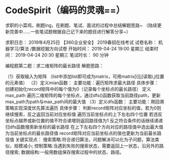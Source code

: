 # CodeSpirit（编码的灵魂==）
求职的小菜鸡，刷题ing，在刷题、笔试、面试的过程中总结解题思路~
（陆续更新完善中......一些笔试题根据自己记下来的题目进行解答分享~）

求职日志：
2019年4月25日  【360企业安全】 2019春招在线考试
试卷名称： 机器学习/算法 /数据挖掘方向试卷 
开始时间： 2019-04-24 19:00 星期三
结束时间： 2019-04-24 20:30 星期三
笔试时长： 90 分钟

编程题第二题：求二维矩阵的最长路径
解题思路：

（1）获取输入为矩阵
（list中添加list即可成为matrix，可用matrix[i][j]读取i,j位置的元素值）
（2）定义mian函数：
主要功能：遍历矩阵求最大路径
具体步骤：
创建初始化record矩阵中的每个值为0（记录每个坐标点的最长路径）
定义max_path
遍历二维矩阵的每个坐标点，通过dfs()函数获取当前路径path，更新max_path为path与max_path间的最大值
（3）定义dfs函数：
主要功能：用回溯策略实现深度优先算法遍历
具体步骤：
判断record矩阵对应坐标的值，若为0则继续搜索，反之返回当前对应坐标值
遍历当前坐标点的上下左右四个位置
若违反坐标点越界或新位置的值不符合递增则返回路径值为1
反之符合条件的话继续递递归dfs函数搜索新坐标的最长路径
在上下左右四个方向对应的路径值中选出最大值为当前坐标点的最长路径值
record矩阵对应当前坐标点的值也更新为当前最长路径值
关键实现点：
搜索策略:符合递归算法，问题解决可以化为子问题，算法类似，规模减小;
控制策略:当遇到失败的搜索状态，需要返回上一状态，沿另外的路径搜索;
数据结构:一般用数组保存搜索过程中的状态、路径。
